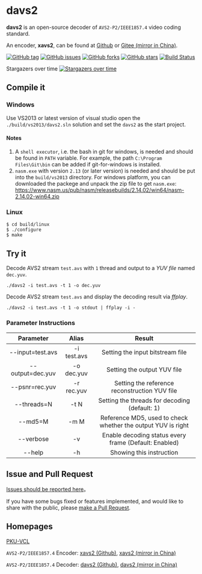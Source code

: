 # davs2
**davs2** is an open-source decoder of `AVS2-P2/IEEE1857.4` video coding standard.

An encoder, **xavs2**, can be found at [Github][2] or  [Gitee (mirror in China)][3].

[![GitHub tag](https://img.shields.io/github/tag/pkuvcl/davs2.svg?style=plastic)]()
[![GitHub issues](https://img.shields.io/github/issues/pkuvcl/davs2.svg)](https://github.com/pkuvcl/davs2/issues)
[![GitHub forks](https://img.shields.io/github/forks/pkuvcl/davs2.svg)](https://github.com/pkuvcl/davs2/network)
[![GitHub stars](https://img.shields.io/github/stars/pkuvcl/davs2.svg)](https://github.com/pkuvcl/davs2/stargazers)
[![Build Status](https://travis-ci.org/pkuvcl/davs2.svg?branch=master)](https://travis-ci.org/pkuvcl/davs2)

Stargazers over time
[![Stargazers over time](https://starcharts.herokuapp.com/pkuvcl/davs2.svg)](https://starcharts.herokuapp.com/pkuvcl/davs2)

## Compile it
### Windows
Use VS2013 or latest version of  visual studio open the `./build/vs2013/davs2.sln` solution
 and set the `davs2` as the start project.

#### Notes
1. A `shell executor`, i.e. the bash in git for windows, is needed and should be found in `PATH` variable.
 For example, the path `C:\Program Files\Git\bin` can be added if git-for-windows is installed.
2. `nasm.exe` with version `2.13` (or later version) is needed and should be put into the `build/vs2013` directory.
 For windows platform, you can downloaded the packege and unpack the zip file to get `nasm.exe`:
https://www.nasm.us/pub/nasm/releasebuilds/2.14.02/win64/nasm-2.14.02-win64.zip

### Linux
```
$ cd build/linux
$ ./configure
$ make
```

## Try it

Decode AVS2 stream `test.avs` with `1` thread and output to a *YUV file* named `dec.yuv`.
```
./davs2 -i test.avs -t 1 -o dec.yuv
```

Decode AVS2 stream `test.avs` and display the decoding result via *ffplay*.
```
./davs2 -i test.avs -t 1 -o stdout | ffplay -i -
```

### Parameter Instructions
|  Parameter       |   Alias     |   Result  |
| :--------:       | :---------: | :--------------: |
| --input=test.avs | -i test.avs |  Setting the input bitstream file |
| --output=dec.yuv | -o dec.yuv  |  Setting the output YUV file |
| --psnr=rec.yuv   | -r rec.yuv  |  Setting the reference reconstruction YUV file |
| --threads=N      | -t N        |  Setting the threads for decoding (default: 1) |
| --md5=M          | -m M        |  Reference MD5, used to check whether the output YUV is right |
| --verbose        | -v          |  Enable decoding status every frame (Default: Enabled) |
| --help           | -h          |  Showing this instruction |

## Issue and Pull Request

[Issues should be reported here][6]。

If you have some bugs fixed or features implemented, and would like to share with the public, please [make a Pull Request][7].

## Homepages

[PKU-VCL][1]

`AVS2-P2/IEEE1857.4` Encoder: [xavs2 (Github)][2], [xavs2 (mirror in China)][3]

`AVS2-P2/IEEE1857.4` Decoder: [davs2 (Github)][4], [davs2 (mirror in China)][5]

  [1]: http://vcl.idm.pku.edu.cn/ "PKU-VCL"
  [2]: https://github.com/pkuvcl/xavs2 "xavs2 github repository"
  [3]: https://gitee.com/pkuvcl/xavs2 "xavs2 gitee repository"
  [4]: https://github.com/pkuvcl/davs2 "davs2 decoder@github"
  [5]: https://gitee.com/pkuvcl/davs2 "davs2 decoder@gitee"
  [6]: https://github.com/pkuvcl/davs2/issues "report issues"
  [7]: https://github.com/pkuvcl/davs2/pulls "pull request"
